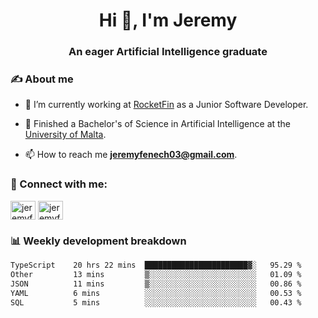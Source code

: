 <h1 align="center">Hi 👋, I'm Jeremy</h1>
<h3 align="center">An eager Artificial Intelligence graduate</h3>

<h3 align="left">✍ About me</h3>

- 🔭 I’m currently working at [RocketFin](https://rocketfin.co) as a Junior Software Developer.

- 🌱 Finished a Bachelor's of Science in Artificial Intelligence at the [University of Malta](https://www.linkedin.com/school/university-of-malta/).

- 📫 How to reach me **jeremyfenech03@gmail.com**.

<h3 align="left">🔗 Connect with me:</h3>
<p align="left">
<a href="https://linkedin.com/in/jeremyfenech" target="blank"><img align="center" src="https://raw.githubusercontent.com/rahuldkjain/github-profile-readme-generator/master/src/images/icons/Social/linked-in-alt.svg" alt="jeremyfenech" height="30" width="40" /></a>
<a href="https://www.leetcode.com/jeremyfen" target="blank"><img align="center" src="https://raw.githubusercontent.com/rahuldkjain/github-profile-readme-generator/master/src/images/icons/Social/leet-code.svg" alt="jeremyfen" height="30" width="40" /></a>
</p>


<h3 align="left">📊 Weekly development breakdown</h3>

<!--START_SECTION:waka-->

```txt
TypeScript    20 hrs 22 mins  ███████████████████████▓░   95.29 %
Other         13 mins         ▒░░░░░░░░░░░░░░░░░░░░░░░░   01.09 %
JSON          11 mins         ▒░░░░░░░░░░░░░░░░░░░░░░░░   00.86 %
YAML          6 mins          ░░░░░░░░░░░░░░░░░░░░░░░░░   00.53 %
SQL           5 mins          ░░░░░░░░░░░░░░░░░░░░░░░░░   00.43 %
```

<!--END_SECTION:waka-->
